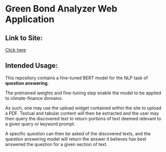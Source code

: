 # Green Bond Analyzer Web Application

## Link to Site:
[Click here](https://lordlean-green-bonds-web-application-main-u4d2ni.streamlitapp.com/)

## Intended Usage:
This repository contains a fine-tuned BERT model for the NLP task of **question answering**. 

The pretrained weights and fine-tuning step enable the model to be applied to climate-finance domains.

As such, one may use the upload widget contained within the site to upload a PDF. Textual and tabular content will then be extracted and the user may then query the discovered text to return portions of text deemed relevant to a given query or keyword prompt.

A specific question can then be asked of the discovered texts, and the question answering model will return the answer it believes has best answered the question for a given section of text.